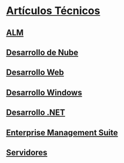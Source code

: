 # [Artículos Técnicos](index.md)
## [ALM](ALM/TOC.md)
## [Desarrollo de Nube](cloud/TOC.md)
## [Desarrollo Web](web-dev/TOC.md)
## [Desarrollo Windows](win-dev/TOC.md)
## [Desarrollo .NET](net-dev/TOC.md)
## [Enterprise Management Suite](ems/TOC.md)
## [Servidores](servidores/TOC.md)
